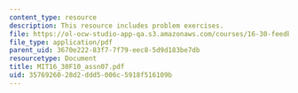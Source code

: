 ```yaml
---
content_type: resource
description: This resource includes problem exercises.
file: https://ol-ocw-studio-app-qa.s3.amazonaws.com/courses/16-30-feedback-control-systems-fall-2010/3576926028d2ddd5006c5918f516109b_MIT16_30F10_assn07.pdf
file_type: application/pdf
parent_uid: 3670e222-83f7-7f79-eec8-5d9d183be7db
resourcetype: Document
title: MIT16_30F10_assn07.pdf
uid: 35769260-28d2-ddd5-006c-5918f516109b
---
```

